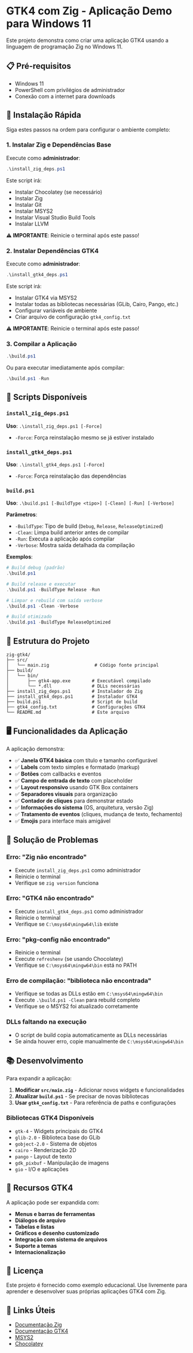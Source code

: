 # GTK4 com Zig - Aplicação Demo para Windows 11

Este projeto demonstra como criar uma aplicação GTK4 usando a linguagem de programação Zig no Windows 11.

## 📋 Pré-requisitos

- Windows 11
- PowerShell com privilégios de administrador
- Conexão com a internet para downloads

## 🚀 Instalação Rápida

Siga estes passos na ordem para configurar o ambiente completo:

### 1. Instalar Zig e Dependências Base

Execute como **administrador**:

```powershell
.\install_zig_deps.ps1
```

Este script irá:
- Instalar Chocolatey (se necessário)
- Instalar Zig
- Instalar Git
- Instalar MSYS2
- Instalar Visual Studio Build Tools
- Instalar LLVM

**⚠️ IMPORTANTE**: Reinicie o terminal após este passo!

### 2. Instalar Dependências GTK4

Execute como **administrador**:

```powershell
.\install_gtk4_deps.ps1
```

Este script irá:
- Instalar GTK4 via MSYS2
- Instalar todas as bibliotecas necessárias (GLib, Cairo, Pango, etc.)
- Configurar variáveis de ambiente
- Criar arquivo de configuração `gtk4_config.txt`

**⚠️ IMPORTANTE**: Reinicie o terminal após este passo!

### 3. Compilar a Aplicação

```powershell
.\build.ps1
```

Ou para executar imediatamente após compilar:

```powershell
.\build.ps1 -Run
```

## 🎯 Scripts Disponíveis

### `install_zig_deps.ps1`

**Uso**: `.\install_zig_deps.ps1 [-Force]`

- `-Force`: Força reinstalação mesmo se já estiver instalado

### `install_gtk4_deps.ps1`

**Uso**: `.\install_gtk4_deps.ps1 [-Force]`

- `-Force`: Força reinstalação das dependências

### `build.ps1`

**Uso**: `.\build.ps1 [-BuildType <tipo>] [-Clean] [-Run] [-Verbose]`

**Parâmetros**:
- `-BuildType`: Tipo de build (`Debug`, `Release`, `ReleaseOptimized`)
- `-Clean`: Limpa build anterior antes de compilar
- `-Run`: Executa a aplicação após compilar
- `-Verbose`: Mostra saída detalhada da compilação

**Exemplos**:
```powershell
# Build debug (padrão)
.\build.ps1

# Build release e executar
.\build.ps1 -BuildType Release -Run

# Limpar e rebuild com saída verbose
.\build.ps1 -Clean -Verbose

# Build otimizado
.\build.ps1 -BuildType ReleaseOptimized
```

## 📁 Estrutura do Projeto

```
zig-gtk4/
├── src/
│   └── main.zig                 # Código fonte principal
├── build/
│   └── bin/
│       ├── gtk4-app.exe        # Executável compilado
│       └── *.dll               # DLLs necessárias
├── install_zig_deps.ps1        # Instalador do Zig
├── install_gtk4_deps.ps1       # Instalador GTK4
├── build.ps1                   # Script de build
├── gtk4_config.txt             # Configurações GTK4
└── README.md                   # Este arquivo
```

## 🖥️ Funcionalidades da Aplicação

A aplicação demonstra:

- ✅ **Janela GTK4 básica** com título e tamanho configurável
- ✅ **Labels** com texto simples e formatado (markup)
- ✅ **Botões** com callbacks e eventos
- ✅ **Campo de entrada de texto** com placeholder
- ✅ **Layout responsivo** usando GTK Box containers
- ✅ **Separadores visuais** para organização
- ✅ **Contador de cliques** para demonstrar estado
- ✅ **Informações do sistema** (OS, arquitetura, versão Zig)
- ✅ **Tratamento de eventos** (cliques, mudança de texto, fechamento)
- ✅ **Emojis** para interface mais amigável

## 🔧 Solução de Problemas

### Erro: "Zig não encontrado"
- Execute `install_zig_deps.ps1` como administrador
- Reinicie o terminal
- Verifique se `zig version` funciona

### Erro: "GTK4 não encontrado"
- Execute `install_gtk4_deps.ps1` como administrador
- Reinicie o terminal
- Verifique se `C:\msys64\mingw64\lib` existe

### Erro: "pkg-config não encontrado"
- Reinicie o terminal
- Execute `refreshenv` (se usando Chocolatey)
- Verifique se `C:\msys64\mingw64\bin` está no PATH

### Erro de compilação: "biblioteca não encontrada"
- Verifique se todas as DLLs estão em `C:\msys64\mingw64\bin`
- Execute `.\build.ps1 -Clean` para rebuild completo
- Verifique se o MSYS2 foi atualizado corretamente

### DLLs faltando na execução
- O script de build copia automaticamente as DLLs necessárias
- Se ainda houver erro, copie manualmente de `C:\msys64\mingw64\bin`

## 📚 Desenvolvimento

Para expandir a aplicação:

1. **Modificar `src/main.zig`** - Adicionar novos widgets e funcionalidades
2. **Atualizar `build.ps1`** - Se precisar de novas bibliotecas
3. **Usar `gtk4_config.txt`** - Para referência de paths e configurações

### Bibliotecas GTK4 Disponíveis

- `gtk-4` - Widgets principais do GTK4
- `glib-2.0` - Biblioteca base do GLib
- `gobject-2.0` - Sistema de objetos
- `cairo` - Renderização 2D
- `pango` - Layout de texto
- `gdk_pixbuf` - Manipulação de imagens
- `gio` - I/O e aplicações

## 🎨 Recursos GTK4

A aplicação pode ser expandida com:

- **Menus e barras de ferramentas**
- **Diálogos de arquivo**
- **Tabelas e listas**
- **Gráficos e desenho customizado**
- **Integração com sistema de arquivos**
- **Suporte a temas**
- **Internacionalização**

## 📄 Licença

Este projeto é fornecido como exemplo educacional. Use livremente para aprender e desenvolver suas próprias aplicações GTK4 com Zig.

## 🔗 Links Úteis

- [Documentação Zig](https://ziglang.org/documentation/)
- [Documentação GTK4](https://docs.gtk.org/gtk4/)
- [MSYS2](https://www.msys2.org/)
- [Chocolatey](https://chocolatey.org/)

